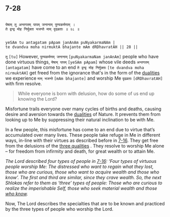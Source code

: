 ## 7-28


```shloka-sa

येषाम् तु अन्तगतम् पापम् जनानाम् पुण्यकर्मणाम् ।
ते द्वन्द्व मोह निर्मुक्ता भजन्ते माम् दृढव्रताः ॥ २८ ॥

```
```shloka-sa-hk

yeSAm tu antagatam pApam janAnAm puNyakarmaNAm |
te dvandva moha nirmuktA bhajante mAm dRDhavratAH || 28 ||

```
`तु` `[tu]` However, `पुण्यकर्मणम् जनानाम्` `[puNyakarmaNam janAnAm]` people who have done virtuous things, `येषाम् पापम्` `[yeSAm pApam]` whose vile deeds `अन्तगतम्` `[antagatam]` have come to an end `ते द्वन्द्व मोह निर्मुक्ताः` `[te dvandva moha nirmuktAH]` get freed from the ignorance that's in the form of the 
[dualities](7-27.md#dvandva_dualities)
 we experience `माम् भजन्ते` `[mAm bhajante]` and worship Me `दृढव्रताः` `[dRDhavratAH]` with firm resolve.


<a name='applnote_131'></a>
> While everyone is born with delusion, how do some of us end up knowing the Lord?



Misfortune trails everyone over many cycles of births and deaths, causing desire and aversion towards the 
[dualities](7-27.md#dvandva_dualities)
 of Nature. It prevents them from looking up to Me by suppressing their natural inclination to be with Me. 

In a few people, this misfortune has come to an end due to virtue that’s accumulated over many lives. These people take refuge in Me in different ways, in-line with their virtues as described before in [7-16](7-16.md). They get free from the delusions of the 
[three qualities](2-45_to_2-46.md#satva_rajas_tamas)
. They resolve to worship Me alone – for freedom from infirmity and death, for great wealth or to attain Me.

<a name='three_types_of_worshippers'></a>
_The Lord described four types of people in [7-16](7-16.md): ‘Four types of virtuous people worship Me: The distressed who want to regain what they lost, those who are curious, those who want to acquire wealth and those who know’. The first and third are similar, since they crave wealth. So, the next Shlokas refer to them as ‘three’ types of people: Those who are curious to realize the imperishable Self, those who seek material wealth and those 
[who know](7-16.md#jnAnI)._

Now, The Lord describes the specialties that are to be known and practiced by the three types of people who worship the Lord.


